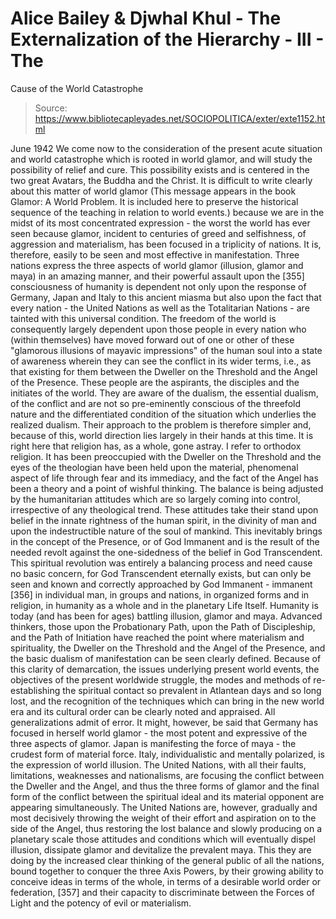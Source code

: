 # Alice Bailey & Djwhal Khul - The Externalization of the Hierarchy - III - The
Cause of the World Catastrophe

> Source: https://www.bibliotecapleyades.net/SOCIOPOLITICA/exter/exte1152.html

June 1942
We come now to the consideration of the present acute situation and world catastrophe which is rooted in world glamor, and will study the possibility of relief and cure. This possibility exists and is centered in the two great Avatars, the Buddha and the Christ.
It is difficult to write clearly about this matter of world glamor (This message appears in the book Glamor: A World Problem. It is included here to preserve the historical sequence of the teaching in relation to world events.) because we are in the midst of its most concentrated expression - the worst the world has ever seen because glamor, incident to centuries of greed and selfishness, of aggression and materialism, has been focused in a triplicity of nations. It is, therefore, easily to be seen and most effective in manifestation. Three nations express the three aspects of world glamor (illusion, glamor and maya) in an amazing manner, and their powerful assault upon the [355] consciousness of humanity is dependent not only upon the response of Germany, Japan and Italy to this ancient miasma but also upon the fact that every nation - the United Nations as well as the Totalitarian Nations - are tainted with this universal condition. The freedom of the world is consequently largely dependent upon those people in every nation who (within themselves) have moved forward out of one or other of these "glamorous illusions of mayavic impressions" of the human soul into a state of awareness wherein they can see the conflict in its wider terms, i.e., as that existing for them between the Dweller on the Threshold and the Angel of the Presence.
These people are the aspirants, the disciples and the initiates of the world. They are aware of the dualism, the essential dualism, of the conflict and are not so pre-eminently conscious of the threefold nature and the differentiated condition of the situation which underlies the realized dualism. Their approach to the problem is therefore simpler and, because of this, world direction lies largely in their hands at this time.
It is right here that religion has, as a whole, gone astray. I refer to orthodox religion. It has been preoccupied with the Dweller on the Threshold and the eyes of the theologian have been held upon the material, phenomenal aspect of life through fear and its immediacy, and the fact of the Angel has been a theory and a point of wishful thinking. The balance is being adjusted by the humanitarian attitudes which are so largely coming into control, irrespective of any theological trend. These attitudes take their stand upon belief in the innate rightness of the human spirit, in the divinity of man and upon the indestructible nature of the soul of mankind. This inevitably brings in the concept of the Presence, or of God Immanent and is the result of the needed revolt against the one-sidedness of the belief in God Transcendent. This spiritual revolution was entirely a balancing process and need cause no basic concern, for God Transcendent eternally exists, but can only be seen and known and correctly approached by God Immanent - immanent [356] in individual man, in groups and nations, in organized forms and in religion, in humanity as a whole and in the planetary Life Itself. Humanity is today (and has been for ages) battling illusion, glamor and maya. Advanced thinkers, those upon the Probationary Path, upon the Path of Discipleship, and the Path of Initiation have reached the point where materialism and spirituality, the Dweller on the Threshold and the Angel of the Presence, and the basic dualism of manifestation can be seen clearly defined. Because of this clarity of demarcation, the issues underlying present world events, the objectives of the present worldwide struggle, the modes and methods of re-establishing the spiritual contact so prevalent in Atlantean days and so long lost, and the recognition of the techniques which can bring in the new world era and its cultural order can be clearly noted and appraised.
All generalizations admit of error. It might, however, be said that Germany has focused in herself world glamor - the most potent and expressive of the three aspects of glamor. Japan is manifesting the force of maya - the crudest form of material force. Italy, individualistic and mentally polarized, is the expression of world illusion. The United Nations, with all their faults, limitations, weaknesses and nationalisms, are focusing the conflict between the Dweller and the Angel, and thus the three forms of glamor and the final form of the conflict between the spiritual ideal and its material opponent are appearing simultaneously. The United Nations are, however, gradually and most decisively throwing the weight of their effort and aspiration on to the side of the Angel, thus restoring the lost balance and slowly producing on a planetary scale those attitudes and conditions which will eventually dispel illusion, dissipate glamor and devitalize the prevalent maya. This they are doing by the increased clear thinking of the general public of all the nations, bound together to conquer the three Axis Powers, by their growing ability to conceive ideas in terms of the whole, in terms of a desirable world order or federation, [357] and their capacity to discriminate between the Forces of Light and the potency of evil or materialism.
